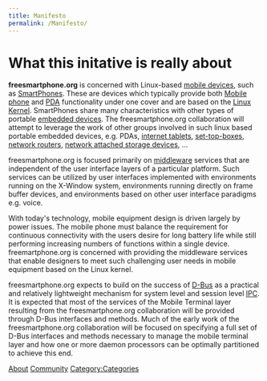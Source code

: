 ```yaml
---
title: Manifesto
permalink: /Manifesto/
---
```


What this initative is really about
===================================

**freesmartphone.org** is concerned with Linux-based [mobile devices](http://en.wikipedia.org/wiki/Mobile_device), such as [SmartPhones](http://en.wikipedia.org/wiki/Smartphone). These are devices which typically provide both [Mobile phone](http://en.wikipedia.org/wiki/Mobile_phone) and [PDA](http://en.wikipedia.org/wiki/Personal_digital_assistant) functionality under one cover and are based on the [Linux Kernel](http://en.wikipedia.org/wiki/Linux_kernel). SmartPhones share many characteristics with other types of portable [embedded devices](http://en.wikipedia.org/wiki/Embedded_device). The freesmartphone.org collaboration will attempt to leverage the work of other groups involved in such linux based portable embedded devices, e.g. PDAs, [internet tablets](http://en.wikipedia.org/wiki/Tablet_PC), [set-top-boxes](http://en.wikipedia.org/wiki/Set-top_box), [network routers](http://en.wikipedia.org/wiki/Router), [network attached storage devices](http://en.wikipedia.org/wiki/Network-attached_storage), ...

freesmartphone.org is focused primarily on [middleware](http://en.wikipedia.org/wiki/Middleware) services that are independent of the user interface layers of a particular platform. Such services can be utilized by user interfaces implemented with environments running on the X-Window system, environments running directly on frame buffer devices, and environments based on other user interface paradigms e.g. voice.

With today's technology, mobile equipment design is driven largely by power issues. The mobile phone must balance the requirement for continuous connectivity with the users desire for long battery life while still performing increasing numbers of functions within a single device. freemartphone.org is concerned with providing the middleware services that enable designers to meet such challenging user needs in mobile equipment based on the Linux kernel.

freesmartphone.org expects to build on the success of [D-Bus](http://en.wikipedia.org/wiki/D-Bus) as a practical and relatively lightweight mechanism for system level and session level [IPC](http://en.wikipedia.org/wiki/Inter-process_communication). It is expected that most of the services of the Mobile Terminal layer resulting from the freesmartphone.org collaboration will be provided through D-Bus interfaces and methods. Much of the early work of the freesmartphone.org collaboration will be focused on specifying a full set of D-Bus interfaces and methods necessary to manage the mobile terminal layer and how one or more daemon processors can be optimally partitioned to achieve this end.

[About](/Category:About "wikilink") [Community](/Category:Community "wikilink") [Category:Categories](/Category:Categories "wikilink")